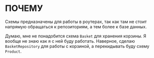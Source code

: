 # ПОЧЕМУ

Схемы предназначены для работы в роутерах, так как там не стоит напрямую обращаться к репозиториям, а тем более к базе данных.

Думаю, мне не понадобится схема `Basket` для хранения корзины. Я вообще не знаю как я с ней буду работать. Наверное, сделаю `BasketRepository` для работы с корзиной, а перекидывать буду схему `Product`.